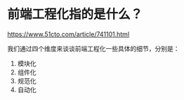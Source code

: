 # 前端工程化指的是什么？

https://www.51cto.com/article/741101.html

我们通过四个维度来谈谈前端工程化一些具体的细节，分别是：

1. 模块化
2. 组件化
3. 规范化
4. 自动化

